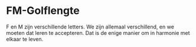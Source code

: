 # FM-Golflengte

F en M zijn verschillende letters. We zijn allemaal verschillend, en we moeten
dat leren te accepteren. Dat is de enige manier om in harmonie met elkaar te
leven.
